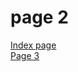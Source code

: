 <h1> page 2 </h1>
<a href="https://georginah2.github.io/SML5202-HUTT/"> Index page </a> <BR>
<a href="https://georginah2.github.io/SML5202-HUTT/page3.html"> Page 3 </a>
